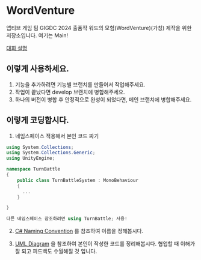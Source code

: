 # WordVenture

앱티브 게임 팀 GIGDC 2024 출품작 워드의 모험(WordVenture)(가칭) 제작을 위한 저장소입니다. 여기는 Main!

[대회 설명](https://www.gigdc.or.kr/sub01/sub02.php)


## 이렇게 사용하세요.

1. 기능을 추가하려면 기능별 브랜치를 만들어서 작업해주세요.
2. 작업이 끝났다면 develop 브랜치에 병합해주세요.
3. 하나의 버전이 병합 후 안정적으로 완성이 되었다면, 메인 브랜치에 병합해주세요.


## 이렇게 코딩합시다.

1. 네임스페이스 적용해서 본인 코드 짜기
```C#
using System.Collections;
using System.Collections.Generic;
using UnityEngine;

namespace TurnBattle
{
    public class TurnBattleSystem : MonoBehaviour
    {
      ...
    }

}

다른 네임스페이스 참조하려면 using TurnBattle; 사용! 

```   
2. [C# Naming Convention](https://learn.microsoft.com/en-us/dotnet/standard/design-guidelines/names-of-classes-structs-and-interfaces#naming-enumerations) 를 참조하여 이름을 정해봅시다.

3. [UML Diagram](https://velog.io/@jungmyeong96/UML-다이어그램-작성법) 을 참조하여 본인이 작성한 코드를 정리해봅시다. 협업할 때 이해가 잘 되고 피드백도 수월해질 것 입니다.
